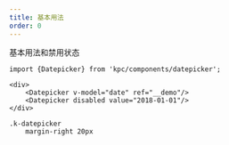 ```yaml
---
title: 基本用法
order: 0
---
```


基本用法和禁用状态

```vdt
import {Datepicker} from 'kpc/components/datepicker';

<div>
    <Datepicker v-model="date" ref="__demo"/>
    <Datepicker disabled value="2018-01-01"/>
</div>
```

```styl
.k-datepicker
    margin-right 20px
```

